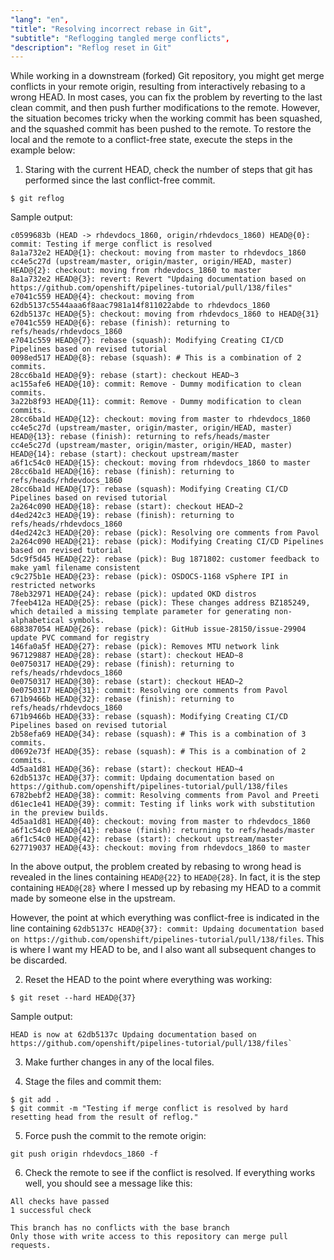 ```yaml
---
"lang": "en",
"title": "Resolving incorrect rebase in Git",
"subtitle": "Reflogging tangled merge conflicts",
"description": "Reflog reset in Git"
---
```


While working in a downstream (forked) Git repository, you might get merge conflicts in your remote origin, resulting from interactively rebasing to a wrong HEAD. In most cases, you can fix the problem by reverting to the last clean commit, and then push further modifications to the remote. However, the situation becomes tricky when the working commit has been squashed, and the squashed commit has been pushed to the remote. To restore the local and the remote to a conflict-free state, execute the steps in the example below:

1. Staring with the current HEAD, check the number of steps that git has performed since the last conflict-free commit.
```
$ git reflog
```

Sample output:
```
c0599683b (HEAD -> rhdevdocs_1860, origin/rhdevdocs_1860) HEAD@{0}: commit: Testing if merge conflict is resolved
8a1a732e2 HEAD@{1}: checkout: moving from master to rhdevdocs_1860
cc4e5c27d (upstream/master, origin/master, origin/HEAD, master) HEAD@{2}: checkout: moving from rhdevdocs_1860 to master
8a1a732e2 HEAD@{3}: revert: Revert "Updaing documentation based on https://github.com/openshift/pipelines-tutorial/pull/138/files"
e7041c559 HEAD@{4}: checkout: moving from 62db5137c5544aaa6f8aac7981a14f811022abde to rhdevdocs_1860
62db5137c HEAD@{5}: checkout: moving from rhdevdocs_1860 to HEAD@{31}
e7041c559 HEAD@{6}: rebase (finish): returning to refs/heads/rhdevdocs_1860
e7041c559 HEAD@{7}: rebase (squash): Modifying Creating CI/CD Pipelines based on revised tutorial
0098ed517 HEAD@{8}: rebase (squash): # This is a combination of 2 commits.
28cc6ba1d HEAD@{9}: rebase (start): checkout HEAD~3
ac155afe6 HEAD@{10}: commit: Remove - Dummy modification to clean commits.
3a22b8f93 HEAD@{11}: commit: Remove - Dummy modification to clean commits.
28cc6ba1d HEAD@{12}: checkout: moving from master to rhdevdocs_1860
cc4e5c27d (upstream/master, origin/master, origin/HEAD, master) HEAD@{13}: rebase (finish): returning to refs/heads/master
cc4e5c27d (upstream/master, origin/master, origin/HEAD, master) HEAD@{14}: rebase (start): checkout upstream/master
a6f1c54c0 HEAD@{15}: checkout: moving from rhdevdocs_1860 to master
28cc6ba1d HEAD@{16}: rebase (finish): returning to refs/heads/rhdevdocs_1860
28cc6ba1d HEAD@{17}: rebase (squash): Modifying Creating CI/CD Pipelines based on revised tutorial
2a264c090 HEAD@{18}: rebase (start): checkout HEAD~2
d4ed242c3 HEAD@{19}: rebase (finish): returning to refs/heads/rhdevdocs_1860
d4ed242c3 HEAD@{20}: rebase (pick): Resolving ore comments from Pavol
2a264c090 HEAD@{21}: rebase (pick): Modifying Creating CI/CD Pipelines based on revised tutorial
5dc9f5d45 HEAD@{22}: rebase (pick): Bug 1871802: customer feedback to make yaml filename consistent
c9c275b1e HEAD@{23}: rebase (pick): OSDOCS-1168 vSphere IPI in restricted networks
78eb32971 HEAD@{24}: rebase (pick): updated OKD distros
7feeb412a HEAD@{25}: rebase (pick): These changes address BZ185249, which detailed a missing template parameter for generating non-alphabetical symbols.
688387054 HEAD@{26}: rebase (pick): GitHub issue-28150/issue-29904 update PVC command for registry
146fa0a5f HEAD@{27}: rebase (pick): Removes MTU network link
967129887 HEAD@{28}: rebase (start): checkout HEAD~8
0e0750317 HEAD@{29}: rebase (finish): returning to refs/heads/rhdevdocs_1860
0e0750317 HEAD@{30}: rebase (start): checkout HEAD~2
0e0750317 HEAD@{31}: commit: Resolving ore comments from Pavol
671b9466b HEAD@{32}: rebase (finish): returning to refs/heads/rhdevdocs_1860
671b9466b HEAD@{33}: rebase (squash): Modifying Creating CI/CD Pipelines based on revised tutorial
2b58efa69 HEAD@{34}: rebase (squash): # This is a combination of 3 commits.
d0692e73f HEAD@{35}: rebase (squash): # This is a combination of 2 commits.
4d5aa1d81 HEAD@{36}: rebase (start): checkout HEAD~4
62db5137c HEAD@{37}: commit: Updaing documentation based on https://github.com/openshift/pipelines-tutorial/pull/138/files
6782bebf2 HEAD@{38}: commit: Resolving comments from Pavol and Preeti
d61ec1e41 HEAD@{39}: commit: Testing if links work with substitution in the preview builds.
4d5aa1d81 HEAD@{40}: checkout: moving from master to rhdevdocs_1860
a6f1c54c0 HEAD@{41}: rebase (finish): returning to refs/heads/master
a6f1c54c0 HEAD@{42}: rebase (start): checkout upstream/master
627719037 HEAD@{43}: checkout: moving from rhdevdocs_1860 to master

```
In the above output, the problem created by rebasing to wrong head is revealed in the lines containing `HEAD@{22}` to `HEAD@{28}`. In fact, it is the step containing `HEAD@{28}` where I messed up by rebasing my HEAD to a commit made by someone else in the upstream. 

However, the point at which everything was conflict-free is indicated in the line containing `62db5137c HEAD@{37}: commit: Updaing documentation based on https://github.com/openshift/pipelines-tutorial/pull/138/files`. This is where I want my HEAD to be, and I also want all subsequent changes to be discarded.

2. Reset the HEAD to the point where everything was working:
```
$ git reset --hard HEAD@{37}

```

Sample output:
```
HEAD is now at 62db5137c Updaing documentation based on https://github.com/openshift/pipelines-tutorial/pull/138/files`

```

3. Make further changes in any of the local files.

4. Stage the files and commit them:
```
$ git add .
$ git commit -m "Testing if merge conflict is resolved by hard resetting head from the result of reflog."
```

5. Force push the commit to the remote origin:
```
git push origin rhdevdocs_1860 -f
```

6. Check the remote to see if the conflict is resolved. If everything works well, you should see a message like this:
```
All checks have passed
1 successful check

This branch has no conflicts with the base branch
Only those with write access to this repository can merge pull requests.
```